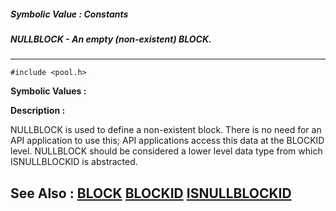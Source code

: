 ##### Symbolic Value : Constants
##### NULLBLOCK - An empty (non-existent) BLOCK.
---
```
#include <pool.h>
```

**Symbolic Values :**



**Description :**

NULLBLOCK is used to define a non-existent block.  There is no need for an API application to use this;  API applications access this data at the BLOCKID level.  NULLBLOCK should be considered a lower level data type from which ISNULLBLOCKID is abstracted. 


**See Also :**
[BLOCK](/domino-c-api-docs/reference/Data/BLOCK)
[BLOCKID](/domino-c-api-docs/reference/Data/BLOCKID)
[ISNULLBLOCKID](/domino-c-api-docs/reference/Func/ISNULLBLOCKID)
---
